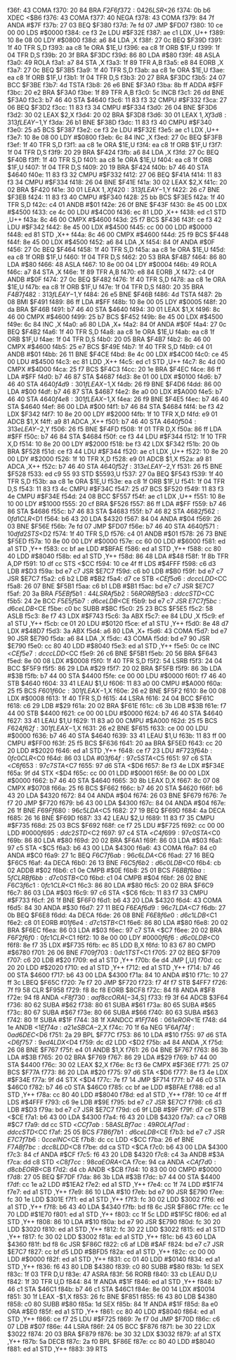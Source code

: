 f36f: 43              COMA
f370: 20 84           BRA    $F2F6
f372: 04 26           LSR    <$26
f374: 0b b6           XDEC   <$B6
f376: 43              COMA
f377: 40              NEGA
f378: 43              COMA
f379: 84 7f           ANDA   #$7F
f37b: 27 03           BEQ    $F380
f37d: 7e fd 07        JMP    $FD07
f380: 10 ce 00 00     LDS    #$0000
f384: ce f3 2e        LDU    #$F32E
f387: ae c1           LDX    ,U++
f389: 10 8e 08 00     LDY    #$0800
f38d: a6 84           LDA    ,X
f38f: 27 0c           BEQ    $F39D
f391: 1f 40           TFR    S,D
f393: aa c8 1e        ORA    $1E,U
f396: ea c8 1f        ORB    $1F,U
f399: 1f 04           TFR    D,S
f39b: 20 3f           BRA    $F3DC
f39d: 86 80           LDA    #$80
f39f: 48              ASLA
f3a0: 49              ROLA
f3a1: a7 84           STA    ,X
f3a3: 1f 89           TFR    A,B
f3a5: e8 84           EORB   ,X
f3a7: 27 0c           BEQ    $F3B5
f3a9: 1f 40           TFR    S,D
f3ab: aa c8 1e        ORA    $1E,U
f3ae: ea c8 1f        ORB    $1F,U
f3b1: 1f 04           TFR    D,S
f3b3: 20 27           BRA    $F3DC
f3b5: 24 07           BCC    $F3BE
f3b7: 4d              TSTA
f3b8: 26 e6           BNE    $F3A0
f3ba: 8b ff           ADDA   #$FF
f3bc: 20 e2           BRA    $F3A0
f3be: 1f 89           TFR    A,B
f3c0: 5c              INCB
f3c1: 26 dd           BNE    $F3A0
f3c3: b7 46 40        STA    $4640
f3c6: 11 83 f3 32     CMPU   #$F332
f3ca: 27 06           BEQ    $F3D2
f3cc: 11 83 f3 34     CMPU   #$F334
f3d0: 26 04           BNE    $F3D6
f3d2: 30 02           LEAX   $2,X
f3d4: 20 02           BRA    $F3D8
f3d6: 30 01           LEAX   $1,X
f3d8: 31 3f           LEAY   -$1,Y
f3da: 26 b1           BNE    $F38D
f3dc: 11 83 f3 40     CMPU   #$F340
f3e0: 25 a5           BCS    $F387
f3e2: ce f3 2e        LDU    #$F32E
f3e5: ae c1           LDX    ,U++
f3e7: 10 8e 08 00     LDY    #$0800
f3eb: 6c 84           INC    ,X
f3ed: 27 0c           BEQ    $F3FB
f3ef: 1f 40           TFR    S,D
f3f1: aa c8 1e        ORA    $1E,U
f3f4: ea c8 1f        ORB    $1F,U
f3f7: 1f 04           TFR    D,S
f3f9: 20 29           BRA    $F424
f3fb: a6 84           LDA    ,X
f3fd: 27 0c           BEQ    $F40B
f3ff: 1f 40           TFR    S,D
f401: aa c8 1e        ORA    $1E,U
f404: ea c8 1f        ORB    $1F,U
f407: 1f 04           TFR    D,S
f409: 20 19           BRA    $F424
f40b: b7 46 40        STA    $4640
f40e: 11 83 f3 32     CMPU   #$F332
f412: 27 06           BEQ    $F41A
f414: 11 83 f3 34     CMPU   #$F334
f418: 26 04           BNE    $F41E
f41a: 30 02           LEAX   $2,X
f41c: 20 02           BRA    $F420
f41e: 30 01           LEAX   $1,X
f420: 31 3f           LEAY   -$1,Y
f422: 26 c7           BNE    $F3EB
f424: 11 83 f3 40     CMPU   #$F340
f428: 25 bb           BCS    $F3E5
f42a: 1f 40           TFR    S,D
f42c: c4 01           ANDB   #$01
f42e: 26 0f           BNE    $F43F
f430: 8e 45 00        LDX    #$4500
f433: ce 4c 00        LDU    #$4C00
f436: ec 81           LDD    ,X++
f438: ed c1           STD    ,U++
f43a: 8c 46 00        CMPX   #$4600
f43d: 25 f7           BCS    $F436
f43f: ce f3 42        LDU    #$F342
f442: 8e 45 00        LDX    #$4500
f445: cc 00 00        LDD    #$0000
f448: ed 81           STD    ,X++
f44a: 8c 46 00        CMPX   #$4600
f44d: 25 f9           BCS    $F448
f44f: 8e 45 00        LDX    #$4500
f452: a6 84           LDA    ,X
f454: 84 0f           ANDA   #$0F
f456: 27 0c           BEQ    $F464
f458: 1f 40           TFR    S,D
f45a: aa c8 1e        ORA    $1E,U
f45d: ea c8 1f        ORB    $1F,U
f460: 1f 04           TFR    D,S
f462: 20 53           BRA    $F4B7
f464: 86 80           LDA    #$80
f466: 48              ASLA
f467: 10 8e 00 04     LDY    #$0004
f46b: 49              ROLA
f46c: a7 84           STA    ,X
f46e: 1f 89           TFR    A,B
f470: e8 84           EORB   ,X
f472: c4 0f           ANDB   #$0F
f474: 27 0c           BEQ    $F482
f476: 1f 40           TFR    S,D
f478: aa c8 1e        ORA    $1E,U
f47b: ea c8 1f        ORB    $1F,U
f47e: 1f 04           TFR    D,S
f480: 20 35           BRA    $F4B7
f482: 31 3f           LEAY   -$1,Y
f484: 26 e5           BNE    $F46B
f486: 4d              TSTA
f487: 2b 08           BMI    $F491
f489: 86 ff           LDA    #$FF
f48b: 10 8e 00 05     LDY    #$0005
f48f: 20 da           BRA    $F46B
f491: b7 46 40        STA    $4640
f494: 30 01           LEAX   $1,X
f496: 8c 46 00        CMPX   #$4600
f499: 25 b7           BCS    $F452
f49b: 8e 45 00        LDX    #$4500
f49e: 6c 84           INC    ,X
f4a0: a6 80           LDA    ,X+
f4a2: 84 0f           ANDA   #$0F
f4a4: 27 0c           BEQ    $F4B2
f4a6: 1f 40           TFR    S,D
f4a8: aa c8 1e        ORA    $1E,U
f4ab: ea c8 1f        ORB    $1F,U
f4ae: 1f 04           TFR    D,S
f4b0: 20 05           BRA    $F4B7
f4b2: 8c 46 00        CMPX   #$4600
f4b5: 25 e7           BCS    $F49E
f4b7: 1f 40           TFR    S,D
f4b9: c4 01           ANDB   #$01
f4bb: 26 11           BNE    $F4CE
f4bd: 8e 4c 00        LDX    #$4C00
f4c0: ce 45 00        LDU    #$4500
f4c3: ec 81           LDD    ,X++
f4c5: ed c1           STD    ,U++
f4c7: 8c 4d 00        CMPX   #$4D00
f4ca: 25 f7           BCS    $F4C3
f4cc: 20 1e           BRA    $F4EC
f4ce: 86 ff           LDA    #$FF
f4d0: b7 46 87        STA    $4687
f4d3: 8e 01 00        LDX    #$0100
f4d6: b7 46 40        STA    $4640
f4d9: 30 1f           LEAX   -$1,X
f4db: 26 f9           BNE    $F4D6
f4dd: 86 00           LDA    #$00
f4df: b7 46 87        STA    $4687
f4e2: 8e a0 00        LDX    #$A000
f4e5: b7 46 40        STA    $4640
f4e8: 30 1f           LEAX   -$1,X
f4ea: 26 f9           BNE    $F4E5
f4ec: b7 46 40        STA    $4640
f4ef: 86 00           LDA    #$00
f4f1: b7 46 84        STA    $4684
f4f4: be f3 42        LDX    $F342
f4f7: 10 8e 20 00     LDY    #$2000
f4fb: 1f 10           TFR    X,D
f4fd: e9 01           ADCB   $1,X
f4ff: a9 81           ADCA   ,X++
f501: b7 46 40        STA    $4640
f504: 31 3e           LEAY   -$2,Y
f506: 26 f5           BNE    $F4FD
f508: 1f 01           TFR    D,X
f50a: 86 ff           LDA    #$FF
f50c: b7 46 84        STA    $4684
f50f: ce f3 44        LDU    #$F344
f512: 1f 10           TFR    X,D
f514: 10 8e 20 00     LDY    #$2000
f518: be f3 42        LDX    $F342
f51b: 20 0b           BRA    $F528
f51d: ce f3 44        LDU    #$F344
f520: ae c1           LDX    ,U++
f522: 10 8e 20 00     LDY    #$2000
f526: 1f 10           TFR    X,D
f528: e9 01           ADCB   $1,X
f52a: a9 81           ADCA   ,X++
f52c: b7 46 40        STA    $4640
f52f: 31 3e           LEAY   -$2,Y
f531: 26 f5           BNE    $F528
f533: ed c9 55 93     STD    $5593,U
f537: 27 0a           BEQ    $F543
f539: 1f 40           TFR    S,D
f53b: aa c8 1e        ORA    $1E,U
f53e: ea c8 1f        ORB    $1F,U
f541: 1f 04           TFR    D,S
f543: 11 83 f3 4c     CMPU   #$F34C
f547: 25 d7           BCS    $F520
f549: 11 83 f3 4e     CMPU   #$F34E
f54d: 24 08           BCC    $F557
f54f: ae c1           LDX    ,U++
f551: 10 8e 10 00     LDY    #$1000
f555: 20 cf           BRA    $F526
f557: 86 ff           LDA    #$FF
f559: b7 46 86        STA    $4686
f55c: b7 46 83        STA    $4683
f55f: b7 46 82        STA    $4682
f562: 0f d1           CLR    <$D1
f564: b6 43 20        LDA    $4320
f567: 84 04           ANDA   #$04
f569: 26 03           BNE    $F56E
f56b: 7e fd 07        JMP    $FD07
f56e: b7 46 40        STA    $4640
f571: 10 df d2        STS    <$D2
f574: 1f 40           TFR    S,D
f576: c4 01           ANDB   #$01
f578: 26 73           BNE    $F5ED
f57a: 10 8e 00 00     LDY    #$0000
f57e: cc 60 00        LDD    #$6000
f581: ed a1           STD    ,Y++
f583: cc bf ae        LDD    #$BFAE
f586: ed a1           STD    ,Y++
f588: cc 80 40        LDD    #$8040
f58b: ed a1           STD    ,Y++
f58d: 86 48           LDA    #$48
f58f: 1f 8b           TFR    A,DP
f591: 10 df cc        STS    <$CC
f594: 10 ce 4f ff     LDS    #$4FFF
f598: c6 d3           LDB    #$D3
f59a: bd e7 c7        JSR    $E7C7
f59d: c6 b0           LDB    #$B0
f59f: bd e7 c7        JSR    $E7C7
f5a2: c6 b2           LDB    #$B2
f5a4: d7 ce           STB    <$CE
f5a6: dc cc           LDD    <$CC
f5a8: 26 07           BNE    $F5B1
f5aa: c6 b1           LDB    #$B1
f5ac: bd e7 c7        JSR    $E7C7
f5af: 20 3a           BRA    $F5EB
f5b1: 44              LSRA
f5b2: 56              RORB
f5b3: dd cc           STD    <$CC
f5b5: 24 2e           BCC    $F5E5
f5b7: d6 ce           LDB    <$CE
f5b9: bd e7 c7        JSR    $E7C7
f5bc: d6 ce           LDB    <$CE
f5be: c0 bc           SUBB   #$BC
f5c0: 25 23           BCS    $F5E5
f5c2: 58              ASLB
f5c3: 8e f7 43        LDX    #$F743
f5c6: 3a              ABX
f5c7: ee 84           LDU    ,X
f5c9: ef a1           STU    ,Y++
f5cb: ce 01 20        LDU    #$0120
f5ce: ef a1           STU    ,Y++
f5d0: 8e 48 d7        LDX    #$48D7
f5d3: 3a              ABX
f5d4: a6 80           LDA    ,X+
f5d6: 43              COMA
f5d7: bd e7 90        JSR    $E790
f5da: a6 84           LDA    ,X
f5dc: 43              COMA
f5dd: bd e7 90        JSR    $E790
f5e0: cc 80 40        LDD    #$8040
f5e3: ed a1           STD    ,Y++
f5e5: 0c ce           INC    <$CE
f5e7: dc cc           LDD    <$CC
f5e9: 26 c6           BNE    $F5B1
f5eb: 20 56           BRA    $F643
f5ed: 8e 00 08        LDX    #$0008
f5f0: 1f 40           TFR    S,D
f5f2: 54              LSRB
f5f3: 24 04           BCC    $F5F9
f5f5: 86 29           LDA    #$29
f5f7: 20 02           BRA    $F5FB
f5f9: 86 3b           LDA    #$3B
f5fb: b7 44 00        STA    $4400
f5fe: ce 00 00        LDU    #$0000
f601: f7 46 40        STB    $4640
f604: 33 41           LEAU   $1,U
f606: 11 83 a0 00     CMPU   #$A000
f60a: 25 f5           BCS    $F601
f60c: 30 1f           LEAX   -$1,X
f60e: 26 e2           BNE    $F5F2
f610: 8e 00 08        LDX    #$0008
f613: 1f 40           TFR    S,D
f615: 44              LSRA
f616: 24 04           BCC    $F61C
f618: c6 29           LDB    #$29
f61a: 20 02           BRA    $F61E
f61c: c6 3b           LDB    #$3B
f61e: f7 44 00        STB    $4400
f621: ce 00 00        LDU    #$0000
f624: b7 46 40        STA    $4640
f627: 33 41           LEAU   $1,U
f629: 11 83 a0 00     CMPU   #$A000
f62d: 25 f5           BCS    $F624
f62f: 30 1f           LEAX   -$1,X
f631: 26 e2           BNE    $F615
f633: ce 00 00        LDU    #$0000
f636: b7 46 40        STA    $4640
f639: 33 41           LEAU   $1,U
f63b: 11 83 ff 00     CMPU   #$FF00
f63f: 25 f5           BCS    $F636
f641: 20 aa           BRA    $F5ED
f643: cc 20 20        LDD    #$2020
f646: ed a1           STD    ,Y++
f648: ce f7 23        LDU    #$F723
f64b: 0f c0           CLR    <$C0
f64d: 86 03           LDA    #$03
f64f: 97 c5           STA    <$C5
f651: 97 c6           STA    <$C6
f653: 97 c7           STA    <$C7
f655: 97 d6           STA    <$D6
f657: 8e f3 4e        LDX    #$F34E
f65a: 9f d4           STX    <$D4
f65c: cc 00 01        LDD    #$0001
f65f: 8e 00 00        LDX    #$0000
f662: b7 46 40        STA    $4640
f665: 30 8b           LEAX   D,X
f667: 8c 07 08        CMPX   #$0708
f66a: 25 f6           BCS    $F662
f66c: b7 46 20        STA    $4620
f66f: b6 43 20        LDA    $4320
f672: 84 04           ANDA   #$04
f674: 26 03           BNE    $F679
f676: 7e f7 20        JMP    $F720
f679: b6 43 00        LDA    $4300
f67c: 84 04           ANDA   #$04
f67e: 26 1f           BNE    $F69F
f680: 96 c5           LDA    <$C5
f682: 27 19           BEQ    $F69D
f684: 4a              DECA
f685: 26 16           BNE    $F69D
f687: 33 42           LEAU   $2,U
f689: 11 83 f7 35     CMPU   #$F735
f68d: 25 03           BCS    $F692
f68f: ce f7 25        LDU    #$F725
f692: cc 00 00        LDD    #$0000
f695: dd c2           STD    <$C2
f697: 97 c4           STA    <$C4
f699: 97 c0           STA    <$C0
f69b: 86 80           LDA    #$80
f69d: 20 02           BRA    $F6A1
f69f: 86 03           LDA    #$03
f6a1: 97 c5           STA    <$C5
f6a3: b6 43 00        LDA    $4300
f6a6: 43              COMA
f6a7: 84 c0           ANDA   #$C0
f6a9: 27 1c           BEQ    $F6C7
f6ab: 96 c6           LDA    <$C6
f6ad: 27 16           BEQ    $F6C5
f6af: 4a              DECA
f6b0: 26 13           BNE    $F6C5
f6b2: d6 c0           LDB    <$C0
f6b4: cb 02           ADDB   #$02
f6b6: c1 0e           CMPB   #$0E
f6b8: 25 01           BCS    $F6BB
f6ba: 5f              CLRB
f6bb: d7 c0           STB    <$C0
f6bd: c1 04           CMPB   #$04
f6bf: 26 02           BNE    $F6C3
f6c1: 0f c1           CLR    <$C1
f6c3: 86 80           LDA    #$80
f6c5: 20 02           BRA    $F6C9
f6c7: 86 03           LDA    #$03
f6c9: 97 c6           STA    <$C6
f6cb: 11 83 f7 33     CMPU   #$F733
f6cf: 26 1f           BNE    $F6F0
f6d1: b6 43 20        LDA    $4320
f6d4: 43              COMA
f6d5: 84 30           ANDA   #$30
f6d7: 27 11           BEQ    $F6EA
f6d9: 96 c7           LDA    <$C7
f6db: 27 0b           BEQ    $F6E8
f6dd: 4a              DECA
f6de: 26 08           BNE    $F6E8
f6e0: d6 c1           LDB    <$C1
f6e2: c8 01           EORB   #$01
f6e4: d7 c1           STB    <$C1
f6e6: 86 80           LDA    #$80
f6e8: 20 02           BRA    $F6EC
f6ea: 86 03           LDA    #$03
f6ec: 97 c7           STA    <$C7
f6ee: 20 02           BRA    $F6F2
f6f0: 0f c1           CLR    <$C1
f6f2: 10 8e 00 00     LDY    #$0000
f6f6: d6 c0           LDB    <$C0
f6f8: 8e f7 35        LDX    #$F735
f6fb: ec 85           LDD    B,X
f6fd: 10 83 67 80     CMPD   #$6780
f701: 26 06           BNE    $F709
f703: 0d c1           TST    <$C1
f705: 27 02           BEQ    $F709
f707: c6 20           LDB    #$20
f709: ed a1           STD    ,Y++
f70b: 6e d4           JMP    [,U]
f70d: cc 20 20        LDD    #$2020
f710: ed a1           STD    ,Y++
f712: ed a1           STD    ,Y++
f714: b7 46 00        STA    $4600
f717: b6 43 00        LDA    $4300
f71a: 84 10           ANDA   #$10
f71c: 10 27 ff 3c     LBEQ   $F65C
f720: 7e f7 20        JMP    $F720
f723: f7 4f f7        STB    $4FF7
f726: 7f f9 58        CLR    $F958
f729: f8 8c f8        EORB   $8CF8
f72c: 84 f8           ANDA   #$F8
f72e: 94 f8           ANDA   <$F8
f730: aa f8 cc        ORA    [-$34,S]
f733: f9 3f 64        ADCB   $3F64
f736: 80 62           SUBA   #$62
f738: 80 61           SUBA   #$61
f73a: 80 65           SUBA   #$65
f73c: 80 67           SUBA   #$67
f73e: 80 66           SUBA   #$66
f740: 80 63           SUBA   #$63
f742: 80 1f           SUBA   #$1F
f744: 38 1f           XANDCC #$1F
f746: 06 1e           ROR    <$1E
f748: d4 1e           ANDB   <$1E
f74a: a2 1e           SBCA   -$2,X
f74c: 70 1f 6a        NEG    $1F6A
f74f: 0a d6           DEC    <$D6
f751: 2a 29           BPL    $F77C
f753: 86 10           LDA    #$10
f755: 97 d6           STA    <$D6
f757: 9e d4           LDX    <$D4
f759: dc d2           LDD    <$D2
f75b: a4 84           ANDA   ,X
f75d: 26 08           BNE    $F767
f75f: e4 01           ANDB   $1,X
f761: 26 04           BNE    $F767
f763: 86 3b           LDA    #$3B
f765: 20 02           BRA    $F769
f767: 86 29           LDA    #$29
f769: b7 44 00        STA    $4400
f76c: 30 02           LEAX   $2,X
f76e: 8c f3 6e        CMPX   #$F36E
f771: 25 07           BCS    $F77A
f773: 86 20           LDA    #$20
f775: 97 d6           STA    <$D6
f777: 8e f3 4e        LDX    #$F34E
f77a: 9f d4           STX    <$D4
f77c: 7e f7 14        JMP    $F714
f77f: b7 46 c0        STA    $46C0
f782: b7 46 c0        STA    $46C0
f785: cc bf ae        LDD    #$BFAE
f788: ed a1           STD    ,Y++
f78a: cc 80 40        LDD    #$8040
f78d: ed a1           STD    ,Y++
f78f: 10 ce 4f ff     LDS    #$4FFF
f793: c6 9e           LDB    #$9E
f795: bd e7 c7        JSR    $E7C7
f798: c6 d3           LDB    #$D3
f79a: bd e7 c7        JSR    $E7C7
f79d: c6 9f           LDB    #$9F
f79f: d7 ce           STB    <$CE
f7a1: b6 43 00        LDA    $4300
f7a4: f6 43 20        LDB    $4320
f7a7: ca c7           ORB    #$C7
f7a9: dd cc           STD    <$CC
f7ab: 58              ASLB
f7ac: 49              ROLA
f7ad: dd cc           STD    <$CC
f7af: 25 05           BCS    $F7B6
f7b1: d6 ce           LDB    <$CE
f7b3: bd e7 c7        JSR    $E7C7
f7b6: 0c ce           INC    <$CE
f7b8: dc cc           LDD    <$CC
f7ba: 26 ef           BNE    $F7AB
f7bc: dc c8           LDD    <$C8
f7be: dd ca           STD    <$CA
f7c0: b6 43 00        LDA    $4300
f7c3: 84 cf           ANDA   #$CF
f7c5: f6 43 20        LDB    $4320
f7c8: c4 3a           ANDB   #$3A
f7ca: dd c8           STD    <$C8
f7cc: 98 ca           EORA   <$CA
f7ce: 94 ca           ANDA   <$CA
f7d0: d8 cb           EORB   <$CB
f7d2: d4 cb           ANDB   <$CB
f7d4: 10 83 00 00     CMPD   #$0000
f7d8: 27 05           BEQ    $F7DF
f7da: 86 3b           LDA    #$3B
f7dc: b7 44 00        STA    $4400
f7df: cc 1e a2        LDD    #$1EA2
f7e2: ed a1           STD    ,Y++
f7e4: cc 1f 74        LDD    #$1F74
f7e7: ed a1           STD    ,Y++
f7e9: 86 10           LDA    #$10
f7eb: bd e7 90        JSR    $E790
f7ee: fc 30 1e        LDD    $301E
f7f1: ed a1           STD    ,Y++
f7f3: fc 30 02        LDD    $3002
f7f6: ed a1           STD    ,Y++
f7f8: b6 43 40        LDA    $4340
f7fb: bd f8 6c        JSR    $F86C
f7fe: cc 1e 70        LDD    #$1E70
f801: ed a1           STD    ,Y++
f803: cc 1f 5c        LDD    #$1F5C
f806: ed a1           STD    ,Y++
f808: 86 10           LDA    #$10
f80a: bd e7 90        JSR    $E790
f80d: fc 30 20        LDD    $3020
f810: ed a1           STD    ,Y++
f812: fc 30 22        LDD    $3022
f815: ed a1           STD    ,Y++
f817: fc 30 02        LDD    $3002
f81a: ed a1           STD    ,Y++
f81c: b6 43 60        LDA    $4360
f81f: bd f8 6c        JSR    $F86C
f822: c6 af           LDB    #$AF
f824: bd e7 c7        JSR    $E7C7
f827: cc bf d5        LDD    #$BFD5
f82a: ed a1           STD    ,Y++
f82c: cc 00 00        LDD    #$0000
f82f: ed a1           STD    ,Y++
f831: cc 01 40        LDD    #$0140
f834: ed a1           STD    ,Y++
f836: f6 43 80        LDB    $4380
f839: c0 80           SUBB   #$80
f83b: 1d              SEX
f83c: 1f 03           TFR    D,U
f83e: 47              ASRA
f83f: 56              RORB
f840: 33 cb           LEAU   D,U
f842: 1f 30           TFR    U,D
f844: 84 1f           ANDA   #$1F
f846: ed a1           STD    ,Y++
f848: b7 46 c1        STA    $46C1
f84b: b7 46 c1        STA    $46C1
f84e: 8e 00 14        LDX    #$0014
f851: 30 1f           LEAX   -$1,X
f853: 26 fc           BNE    $F851
f855: f6 43 80        LDB    $4380
f858: c0 80           SUBB   #$80
f85a: 1d              SEX
f85b: 84 1f           ANDA   #$1F
f85d: 8a e0           ORA    #$E0
f85f: ed a1           STD    ,Y++
f861: cc 80 40        LDD    #$8040
f864: ed a1           STD    ,Y++
f866: ce f7 25        LDU    #$F725
f869: 7e f7 0d        JMP    $F70D
f86c: c6 07           LDB    #$07
f86e: 44              LSRA
f86f: 24 05           BCC    $F876
f871: be 30 22        LDX    $3022
f874: 20 03           BRA    $F879
f876: be 30 32        LDX    $3032
f879: af a1           STX    ,Y++
f87b: 5a              DECB
f87c: 2a f0           BPL    $F86E
f87e: cc 80 40        LDD    #$8040
f881: ed a1           STD    ,Y++
f883: 39              RTS
